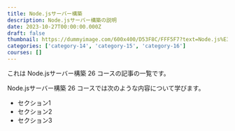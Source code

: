 ```yaml
---
title: Node.jsサーバー構築
description: Node.jsサーバー構築の説明
date: 2023-10-27T00:00:00.000Z
draft: false
thumbnail: https://dummyimage.com/600x400/D53F8C/FFF5F7?text=Node.js%E3%82%B5%E3%83%BC%E3%83%90%E3%83%BC%E6%A7%8B%E7%AF%89
categories: ['category-14', 'category-15', 'category-16']
courses: []
---
```


これは Node.jsサーバー構築 26 コースの記事の一覧です。

  Node.jsサーバー構築 26 コースでは次のような内容について学びます。

  - セクション1
  - セクション2
  - セクション3